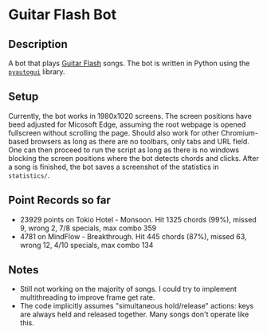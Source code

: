 # Guitar Flash Bot

## Description
A bot that plays [Guitar Flash](guitarflash.com) songs. The bot is written in Python using the [`pyautogui`](https://pyautogui.readthedocs.io/en/latest/) library.

## Setup
Currently, the bot works in 1980x1020 screens. The screen positions have beed adjusted for Micosoft Edge, assuming the root webpage is opened fullscreen without scrolling the page. Should also work for other Chromium-based browsers as long as there are no toolbars, only tabs and URL field. One can then proceed to run the script as long as there is no windows blocking the screen positions where the bot detects chords and clicks. After a song is finished, the bot saves a screenshot of the statistics in `statistics/`. 

## Point Records so far
- 23929 points on Tokio Hotel - Monsoon. Hit 1325 chords (99%), missed 9, wrong 2, 7/8 specials, max combo 359
- 4781 on MindFlow - Breakthrough. Hit 445 chords (87%), missed 63, wrong 12, 4/10 specials, max combo 134

## Notes
- Still not working on the majority of songs. I could try to implement multithreading to improve frame get rate.
- The code implicitly assumes "simultaneous hold/release" actions: keys are always held and released together. Many songs don't operate like this.